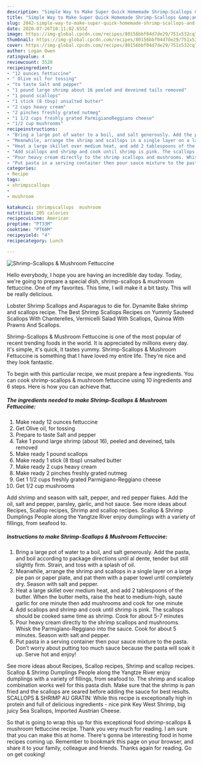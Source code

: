 ```yaml
---
description: "Simple Way to Make Super Quick Homemade Shrimp-Scallops &amp;amp; Mushroom Fettuccine"
title: "Simple Way to Make Super Quick Homemade Shrimp-Scallops &amp;amp; Mushroom Fettuccine"
slug: 2042-simple-way-to-make-super-quick-homemade-shrimp-scallops-and-amp-mushroom-fettuccine
date: 2020-07-26T18:11:02.655Z
image: https://img-global.cpcdn.com/recipes/80156bbf04d7de29/751x532cq70/shrimp-scallops-mushroom-fettuccine-recipe-main-photo.jpg
thumbnail: https://img-global.cpcdn.com/recipes/80156bbf04d7de29/751x532cq70/shrimp-scallops-mushroom-fettuccine-recipe-main-photo.jpg
cover: https://img-global.cpcdn.com/recipes/80156bbf04d7de29/751x532cq70/shrimp-scallops-mushroom-fettuccine-recipe-main-photo.jpg
author: Logan Owen
ratingvalue: 4
reviewcount: 3520
recipeingredient:
- "12 ounces fettuccine"
- " Olive oil for tossing"
- "to taste Salt and pepper"
- "1 pound large shrimp about 16 peeled and deveined tails removed"
- "1 pound scallops"
- "1 stick (8 tbsp) unsalted butter"
- "2 cups heavy cream"
- "2 pinches freshly grated nutmeg"
- "1 1/2 cups freshly grated ParmigianoReggiano cheese"
- "1/2 cup mushrooms"
recipeinstructions:
- "Bring a large pot of water to a boil, and salt generously. Add the pasta, and boil according to package directions until al dente, tender but still slightly firm. Strain, and toss with a splash of oil."
- "Meanwhile, arrange the shrimp and scallops in a single layer on a large pie pan or paper plate, and pat them with a paper towel until completely dry. Season with salt and pepper."
- "Heat a large skillet over medium heat, and add 2 tablespoons of the butter. When the butter melts, raise the heat to medium-high, sauté garlic for one minute then add mushrooms and cook for one minute"
- "Add scallops and shrimp and cook until shrimp is pink. The scallops should be cooked same time as shrimp. Cook for about 5-7 minutes"
- "Pour heavy cream directly to the shrimp scallops and mushrooms. Whisk the Parmigiano-Reggiano into the sauce. Cook for about 5 minutes. Season with salt and pepper."
- "Put pasta in a serving container then pour sauce mixture to the pasta. Don’t worry about putting too much sauce because the pasta will soak it up. Serve hot and enjoy!"
categories:
- Recipe
tags:
- shrimpscallops
- 
- mushroom

katakunci: shrimpscallops  mushroom 
nutrition: 205 calories
recipecuisine: American
preptime: "PT33M"
cooktime: "PT60M"
recipeyield: "4"
recipecategory: Lunch

---
```



![Shrimp-Scallops &amp; Mushroom Fettuccine](https://img-global.cpcdn.com/recipes/80156bbf04d7de29/751x532cq70/shrimp-scallops-mushroom-fettuccine-recipe-main-photo.jpg)

Hello everybody, I hope you are having an incredible day today. Today, we're going to prepare a special dish, shrimp-scallops &amp; mushroom fettuccine. One of my favorites. This time, I will make it a bit tasty. This will be really delicious.

Lobster Shrimp Scallops and Asparagus to die for. Dynamite Bake shrimp and scallops recipe. The Best Shrimp Scallops Recipes on Yummly Sauteed Scallops With Chanterelles, Vermicelli Salad With Scallops, Quinoa With Prawns And Scallops.

Shrimp-Scallops &amp; Mushroom Fettuccine is one of the most popular of recent trending foods in the world. It is appreciated by millions every day. It's simple, it's quick, it tastes yummy. Shrimp-Scallops &amp; Mushroom Fettuccine is something that I have loved my entire life. They're nice and they look fantastic.


To begin with this particular recipe, we must prepare a few ingredients. You can cook shrimp-scallops &amp; mushroom fettuccine using 10 ingredients and 6 steps. Here is how you can achieve that.

<!--inarticleads1-->

##### The ingredients needed to make Shrimp-Scallops &amp; Mushroom Fettuccine:

1. Make ready 12 ounces fettuccine
1. Get  Olive oil, for tossing
1. Prepare to taste Salt and pepper
1. Take 1 pound large shrimp (about 16), peeled and deveined, tails removed
1. Make ready 1 pound scallops
1. Make ready 1 stick (8 tbsp) unsalted butter
1. Make ready 2 cups heavy cream
1. Make ready 2 pinches freshly grated nutmeg
1. Get 1 1/2 cups freshly grated Parmigiano-Reggiano cheese
1. Get 1/2 cup mushrooms


Add shrimp and season with salt, pepper, and red pepper flakes. Add the oil, salt and pepper, parsley, garlic, and hot sauce. See more ideas about Recipes, Scallop recipes, Shrimp and scallop recipes. Scallop &amp; Shrimp Dumplings People along the Yangtze River enjoy dumplings with a variety of fillings, from seafood to. 

<!--inarticleads2-->

##### Instructions to make Shrimp-Scallops &amp; Mushroom Fettuccine:

1. Bring a large pot of water to a boil, and salt generously. Add the pasta, and boil according to package directions until al dente, tender but still slightly firm. Strain, and toss with a splash of oil.
1. Meanwhile, arrange the shrimp and scallops in a single layer on a large pie pan or paper plate, and pat them with a paper towel until completely dry. Season with salt and pepper.
1. Heat a large skillet over medium heat, and add 2 tablespoons of the butter. When the butter melts, raise the heat to medium-high, sauté garlic for one minute then add mushrooms and cook for one minute
1. Add scallops and shrimp and cook until shrimp is pink. The scallops should be cooked same time as shrimp. Cook for about 5-7 minutes
1. Pour heavy cream directly to the shrimp scallops and mushrooms. Whisk the Parmigiano-Reggiano into the sauce. Cook for about 5 minutes. Season with salt and pepper.
1. Put pasta in a serving container then pour sauce mixture to the pasta. Don’t worry about putting too much sauce because the pasta will soak it up. Serve hot and enjoy!


See more ideas about Recipes, Scallop recipes, Shrimp and scallop recipes. Scallop &amp; Shrimp Dumplings People along the Yangtze River enjoy dumplings with a variety of fillings, from seafood to. The shrimp and scallop combination works well for this pasta dish. Make sure that the shrimp is pan fried and the scallops are seared before adding the sauce for best results. SCALLOPS &amp; SHRIMP AU GRATIN: While this recipe is exceptionally high in protein and full of delicious ingredients - nice pink Key West Shrimp, big juicy Sea Scallops, Imported Austrian Cheese. 

So that is going to wrap this up for this exceptional food shrimp-scallops &amp; mushroom fettuccine recipe. Thank you very much for reading. I am sure that you can make this at home. There's gonna be interesting food in home recipes coming up. Remember to bookmark this page on your browser, and share it to your family, colleague and friends. Thanks again for reading. Go on get cooking!
